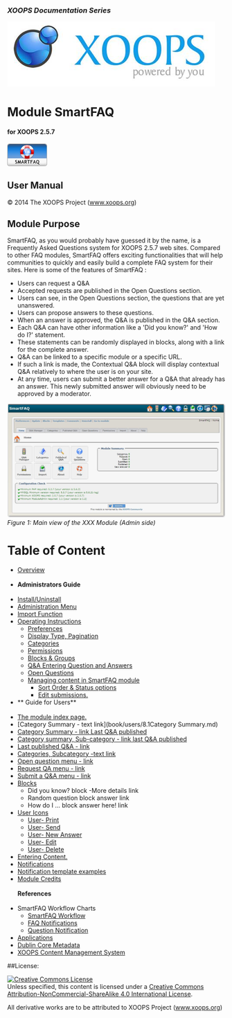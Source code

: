 ### _XOOPS Documentation Series_
![logoXoops.jpg](assets/logoXoops.jpg)

# Module SmartFAQ
#### for XOOPS 2.5.7

![logoModule.png](assets/logoModule.png)

## User Manual

© 2014 The XOOPS Project (www.xoops.org)

## Module Purpose

SmartFAQ, as you would probably have guessed it by the name, is a Frequently Asked Questions system for XOOPS 2.5.7 web sites. Compared to other FAQ modules, SmartFAQ offers exciting functionalities that will help communities to quickly and easily build a complete FAQ system for their sites. Here is some of the features of SmartFAQ :

- Users can request a Q&A
- Accepted requests are published in the Open Questions section.
- Users can see, in the Open Questions section, the questions that are yet unanswered.
- Users can propose answers to these questions.
- When an answer is approved, the Q&A is published in the Q&A section.
- Each Q&A can have other information like a 'Did you know?' and 'How do I?' statement.
- These statements can be randomly displayed in blocks, along with a link for the complete answer.
- Q&A can be linked to a specific module or a specific URL.
- If such a link is made, the Contextual Q&A block will display contextual Q&A relatively to where the user is on your site.
- At any time, users can submit a better answer for a Q&A that already has an answer. This newly submitted answer will obviously need to be approved by a moderator.

![image001.png](assets/img1.jpg)
*Figure 1: Main view of the XXX Module (Admin side)*

# Table of Content

* [Overview](book/0introduction.md)<br><br>
* **Administrators Guide**<br><br>
* [Install/Uninstall](book/admin/1install.md)
* [Administration Menu](book/admin/2administration.md)
* [Import Function](book/admin/2import.md)
* [Operating Instructions](book/admin/4.0operations.md)
    * [Preferences](book/admin/4.1preferences.md)
    * [Display Type, Pagination](book/admin/4.1preferences2.md) 
    * [Categories](book/admin/4.2categories.md)
    * [Permissions](book/admin/4.3permissions.md)
    * [Blocks & Groups](book/admin/4.4blocks.md)
    * [Q&A Entering Question and Answers](book/admin/4.5entering_q+a.md)
    * [Open Questions](book/admin/4.6openquestions.md)
    * [Managing content in SmartFAQ module](book/admin/4.7.0managingcontent.md)
        * [Sort Order & Status options](book/admin/4.7.1sortorder.md)
        * [Edit submissions.](book/admin/4.7.1editsubmission.md)
* ** Guide for Users**<br><br>
* [The module index page.](book/users/8.0IndexPage.md)
* [Category Summary - text link](book/users/8.1Category Summary.md)
* [Category Summary - link Last Q&A published](book/users/8.2summarylastlink.md)
* [Category summary, Sub-category - link last Q&A published](book/users/8.3summarysubcategory.md)
* [Last published Q&A - link](book/users/8.4lastpublished.md)
* [Categories, Subcategory -text link](book/users/8.5subcategories.md)
* [Open question menu - link](book/users/8.6openquestion.md)
* [Request QA menu - link](book/users/8.7requestmenu.md)
* [Submit a Q&A menu - link](book/users/8.8submitmenu.md)
* [Blocks](book/users/8.9Blocks.md)
    * Did you know? block -More details link
    * Random question block answer link
    * How do I ... block answer here! link
* [User Icons](book/users/9.0UserIcons.md)
    * [User- Print](book/users/9.1User-Print.md)
    * [User- Send](book/users/9.2User-Send.md)
    * [User- New Answer](book/users/9.3User-NewAnswer.md)
    * [User- Edit](book/users/9.4User-Edit.md)
    * [User- Delete](book/users/9.5User-Delete.md)
* [Entering Content.](book/users/10EnterContent.md)
* [Notifications](book/users/11Notifications.md)
* [Notification template examples](book/users/11.1NotificationsTemplates.md)
* [Module Credits](book/9credits.md)
<br><br>**References**<br><br>
* SmartFAQ Workflow Charts
    * [SmartFAQ Workflow](book/references/workflow1.md)
    * [FAQ Notifications](book/references/workflow2.md)
    * [Question Notification](book/references/workflow3.md)
* [Applications](book/references/12.1Applications.md)
* [Dublin Core Metadata](book/references/12.2Dublin.md)
* [XOOPS Content Management System](book/references/12.4XOOPS.md)





##License:

<a rel="license" href="http://creativecommons.org/licenses/by-nc-sa/4.0/"><img alt="Creative Commons License" style="border-width:0" src="https://i.creativecommons.org/l/by-nc-sa/4.0/88x31.png" /></a><br />Unless specified, this content is licensed under a <a rel="license" href="http://creativecommons.org/licenses/by-nc-sa/4.0/">Creative Commons Attribution-NonCommercial-ShareAlike 4.0 International License</a>.

All derivative works are to be attributed to XOOPS Project (www.xoops.org)

